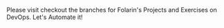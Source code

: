 Please visit checkout the branches for Folarin's Projects and Exercises on DevOps. Let's Automate it!
